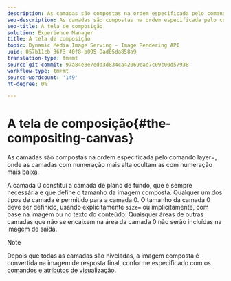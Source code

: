 ```yaml
---
description: As camadas são compostas na ordem especificada pelo comando layer=, onde as camadas com numeração mais alta ocultam as com numeração mais baixa.
seo-description: As camadas são compostas na ordem especificada pelo comando layer=, onde as camadas com numeração mais alta ocultam as com numeração mais baixa.
seo-title: A tela de composição
solution: Experience Manager
title: A tela de composição
topic: Dynamic Media Image Serving - Image Rendering API
uuid: 057b11cb-36f3-40f8-b095-9ad05da858a9
translation-type: tm+mt
source-git-commit: 97a84e8e7edd3d834ca42069eae7c09c00d57938
workflow-type: tm+mt
source-wordcount: '149'
ht-degree: 0%

---
```



# A tela de composição{#the-compositing-canvas}

As camadas são compostas na ordem especificada pelo comando layer=, onde as camadas com numeração mais alta ocultam as com numeração mais baixa.

A camada 0 constitui a camada de plano de fundo, que é sempre necessária e que define o tamanho da imagem composta. Qualquer um dos tipos de camada é permitido para a camada 0. O tamanho da camada 0 deve ser definido, usando explicitamente `size=` ou implicitamente, com base na imagem ou no texto do conteúdo. Quaisquer áreas de outras camadas que não se encaixem na área da camada 0 não serão incluídas na imagem de saída.

>[!NOTE]
>
>Depois que todas as camadas são niveladas, a imagem composta é convertida na imagem de resposta final, conforme especificado com os [comandos e atributos de visualização](../../../../../../is-api/http-ref/image-serving-api-ref/c-http-protocol-reference/c-syntax-and-features/c-command-overview/r-view-commands-and-attributes.md#reference-8b3d637d080a47a4ba669a7f0de2ba90).

